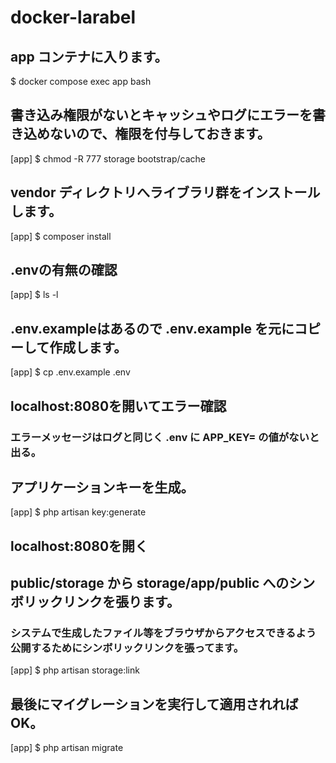 # docker-larabel

## app コンテナに入ります。
$ docker compose exec app bash

## 書き込み権限がないとキャッシュやログにエラーを書き込めないので、権限を付与しておきます。
[app] $ chmod -R 777 storage bootstrap/cache

## vendor ディレクトリへライブラリ群をインストールします。
[app] $ composer install

## .envの有無の確認
[app] $ ls -l

## .env.exampleはあるので .env.example を元にコピーして作成します。
[app] $ cp .env.example .env

## localhost:8080を開いてエラー確認
### エラーメッセージはログと同じく .env に APP_KEY= の値がないと出る。
## アプリケーションキーを生成。
[app] $ php artisan key:generate

## localhost:8080を開く
## public/storage から storage/app/public へのシンボリックリンクを張ります。
### システムで生成したファイル等をブラウザからアクセスできるよう公開するためにシンボリックリンクを張ってます。
[app] $ php artisan storage:link

## 最後にマイグレーションを実行して適用されればOK。
[app] $ php artisan migrate

